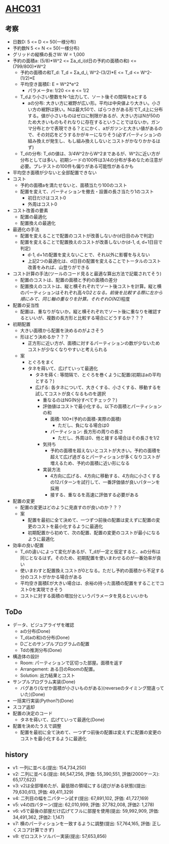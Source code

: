 # [AHC031](https://atcoder.jp/contests/ahc031)

## 考察

- 日数D: 5 <= D <= 50(一様分布)
- 予約数N 5 <= N <= 50(一様分布)
- グリッドの縦横の長さW: W = 1,000
- 予約の面積a: (5/8)*W^2 <= Σa_d_i(d日の予約の面積の和) <= (799/800)*W^2
  - 予約の面積の和T_d: T_d = Σa_d_i, W^2-(3/2)*E <= T_d <= W^2-(1/2)*E
  - 平均空き面積E: E = W^2*e^2
    - パラメータe: 1/20 <= e <= 1/2
  - T_dより小さい整数をN-1出力して、ソート後その間隔をaとする
    - aの分布: 大きい方に裾野が広い形。平均は中央値より大きい。小さい方の裾野は狭い。Nは最大50で、ばらつきがある形でT_d上に分布する。値が小さいものはゼロに制限があるが、大きい方はNが50のため大きいものもそれなりに存在するということではないか。ガンマ分布とかで表現できる？とにかく、aがガツンと大きい値があるので、その対応をどうするかがキーになりそう(必ずパーティションの組み換えが発生し、もし組み換えしないとコストがかなりかかるはず)
  - T_dの分布: T_dの値は、3/4W^2からW^2まであるが、W^2に近い方が分布としては多い。初期シードの100件は3/4の分布が多めなため注意が必要。プレテストの100件も偏りがある可能性があるかも
- 平均空き面積が少ないと全部配置できない
- コスト
  - 予約の面積aを満たせないと、面積当たり100のコスト
  - 配置を変えて、パーティションを撤去・設置の長さ当たり1のコスト
    - 初日だけはコスト0
    - 外周はコスト0
- コスト改善の要素
  - 配置の最適化
  - 配置換えの最適化
- 最適化の手法
  - 配置を変えることで配置のコストが改善しないか(d日目のみで判定)
  - 配置を変えることで配置換えのコストが改善しないか(d-1, d, d+1日目で判定)
    - d-1, d+1の配置を変えないことで、それ以外に影響を与えない
    - 上記2つの最適化は、d日目の配置を変えることでトータルのコスト改善をみれば、山登りができる
- コスト計算の手法(ツールのコード見ると最適な算出方法で記載されてそう)
  - 配置のコストは、配置の面積と予約の面積の差分
  - 配置換えのコストは、縦と横それぞれでソート後コストを計算。縦と横のパーティションはそれぞれ高々D*2となる。前後を比較する際に左から順にみて、同じ軸の重なりを計算。それぞれO(N*2)程度
- 配置の妥当性
  - 配置は、重なりがないか。縦と横それぞれでソート後に重なりを確認するといいが、複数の長方形と比較する場合にどうするか？？？
- 初期配置
  - 大きい面積から配置を決めるのがよさそう
  - 形はどう決めるか？？？
    - 正方形に近い方が、面積に対するパーティションの数が少ないためコストが少なくなりやすいと考えられる
  - 案
    - とぐろをまく
    - タネを蒔いて、広げていって最適化
      - タネを蒔く: 等間隔で、とぐろを巻くように配置(初期はaの平均とする？)
      - 広げる: 各タネについて、大きくする、小さくする、移動するを試してコストが良くなるものを選択
        - 重なるのはNG(N分すべてチェック？)
        - 評価値はコストで最小化する。以下の面積とパーティションの和
          - 面積: 100*(予約の面積-実際の面積)
            - ただし、負になる場合は0
          - パーティション: 長方形の周りの長さ
            - ただし、外周は0、他と接する場合はその長さを1/2
        - 気持ち
          - 予約の面積を超えないとコストが大きい。予約の面積を超えて広げ過ぎるとパーティションが多くなりコストが増えるため、予約の面積に近い形になる
        - 実装方法
          - 4方向に広げる、4方向に移動する、4方向に小さくするの12パターンを試行して、一番評価値が良いパターンを採用
          - 接する、重なるを高速に評価する必要がある
- 配置の変更
  - 配置の変更はどのように見直すのが良いのか？？？
  - 案
    - 配置を最初に全て決めて、一つずつ前後の配置は変えずに配置の変更のコストを最小化するように最適化
    - 初期配置から初めて、次の配置、配置の変更のコストが最小になるように最適化
- 効率の良い配置
  - T_dの違いによって変化があるが、T_dが一定と仮定すると、aの分布は同じとなるはず。そのため、初期配置を使いまわせるのが一番効率が良い
  - 使いまわすと配置換えコストが0となる。ただし予約の面積から不足する分のコストがかかる場合がある
  - 平均空き面積Eが大きい場合は、余裕の持った面積の配置をすることでコスト0を実現できそう
  - コストに対する面積の増加分というパラメータを見るといいかも

## ToDo

- データ、ビジュアライザを確認
  - aの分布(Done)
  - T_d(aの和)の分布(Done)
  - Dごとのサンプルプログラムの配置
  - Tdの推測分布(Done)
- 構造体の設計
  - Room: パーティションで区切った部屋。面積を返す
  - Arrangement: ある日のRoomの配置。
  - Solution: 出力結果とコスト
- サンプルプログラム実装(Done)
  - バグあり(なぜか面積が小さいものがある)(reverseのタイミング間違っていた)(Done)
- 一括実行実装(Python?)(Done)
- スコア返却
- 配置の決定のコード
  - タネを蒔いて、広げていって最適化(Done)
- 配置を決めたうえで調整
  - 配置を最初に全て決めて、一つずつ前後の配置は変えずに配置の変更のコストを最小化するように最適化

## history
- v1: 一列に並べる(提出: 154,734,250)
- v2: 二列に並べる(提出: 86,547,256, 評価: 55,390,551, 評価(2000ケース): 65,177,622)
- v3: v2は全部埋めたが、最低限の領域にする(遊びがある状態)(提出: 79,630,613, 評価: 49,411,329)
- v4: 二列目の幅を二パターン試す(提出: 67,891,102, 評価: 41,727,169)
- v5: v4の四パターン(提出: 62,010,999, 評価: 37,782,008, 評価2: 1,278)
- v6: v5で最後の部屋だけ広げてフルに部屋を使用(提出: 59,992,909, 評価: 34,491,362, 評価2: 1,147)
- v7: 横のパーティションを一致するように調整(提出: 57,764,165, 評価: 正しくスコア計算できず)
- v8: ゼロコストソルバー実装(提出: 57,653,856)
